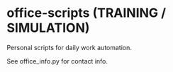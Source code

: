 # office-scripts (TRAINING / SIMULATION)

Personal scripts for daily work automation.

See office_info.py for contact info.
